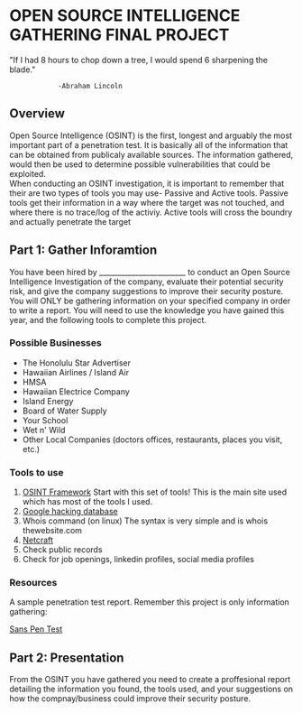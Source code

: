 # OPEN SOURCE INTELLIGENCE GATHERING FINAL PROJECT 

"If I had 8 hours to chop down a tree, I would spend 6 sharpening the blade."

                -Abraham Lincoln
                
## Overview
Open Source Intelligence (OSINT) is the first, longest and arguably the most important part of a penetration test. It is basically all of the information that can be obtained from publicaly available sources. The information gathered, would then be used to determine possible vulnerabilities that could be exploited.  
When conducting an OSINT investigation, it is important to remember that their are two types of tools you may use- Passive and Active tools. Passive tools get their information in a way where the target was not touched, and where there is no trace/log of the activiy. Active tools will cross the boundry and actually penetrate the target 

## Part 1: Gather Inforamtion
You have been hired by ________________________ to conduct an Open Source Intelligence Investigation of the company, evaluate their potential security risk, and give the company suggestions to improve their security posture. You will ONLY be gathering information on your specified company in order to write a report. You will need to use the knowledge you have gained this year, and the following tools to complete this project. 

### Possible Businesses
- The Honolulu Star Advertiser
- Hawaiian Airlines / Island Air
- HMSA
- Hawaiian Electrice Company
- Island Energy
- Board of Water Supply
- Your School
- Wet n' Wild
- Other Local Companies (doctors offices, restaurants, places you visit, etc.)


### Tools to use
1. [OSINT Framework](http://osintframework.com/) Start with this set of tools! This is the main site used which has most of the tools I used.
2. [Google hacking database](https://www.exploit-db.com/google-hacking-database/)
3. Whois command (on linux)
  The syntax is very simple and is whois thewebsite.com
4. [Netcraft](https://searchdns.netcraft.com/)
5. Check public records
5. Check for job openings, linkedin profiles, social media profiles

### Resources
A sample penetration test report. Remember this project is only information gathering:

[Sans Pen Test](https://www.sans.org/reading-room/whitepapers/auditing/conducting-penetration-test-organization-67)

## Part 2: Presentation
From the OSINT you have gathered you need to create a proffesional report detailing the information you found, the tools used, and your suggestions on how the compnay/business could improve their security posture. 


